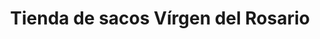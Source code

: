 ---
title: "Tienda de sacos Vírgen del Rosario"
url: /sachaca/tienda-de-sacos-virgen-del-rosario/
shop: general
---